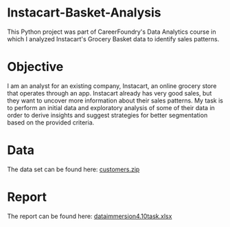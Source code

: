 # Instacart-Basket-Analysis
This Python project was part of CareerFoundry's Data Analytics course in which I analyzed Instacart's Grocery Basket data to identify sales patterns.
# Objective 
I am an analyst for an existing company, Instacart, an online grocery store that operates through an app. Instacart already has very good sales, but they want to uncover more information about their sales patterns. My task is to perform an initial data and exploratory analysis of some of their data in order to derive insights and suggest strategies for better segmentation based on the provided criteria.
# Data
The data set can be found here: [customers.zip](https://github.com/juleeanasuelee/Instacart-Basket-Analysis-Python/files/10436663/customers.zip)
# Report 
The report can be found here: [dataimmersion4.10task.xlsx](https://github.com/juleeanasuelee/Instacart-Basket-Analysis-Python/files/10436670/dataimmersion4.10task.xlsx)
